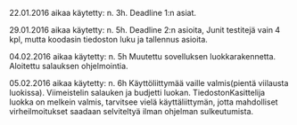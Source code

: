 22.01.2016 aikaa käytetty: n. 3h. Deadline 1:n asiat.

29.01.2016 aikaa käytetty: n. 5h. Deadline 2:n asioita, Junit testitejä vain 4 kpl, mutta koodasin tiedoston luku ja tallennus asioita.

04.02.2016 aikaa käytetty: n. 5h Muutettu sovelluksen luokkarakennetta. Aloitettu salauksen ohjelmointia.

05.02.2016 aikaa käytetty: n. 6h Käyttöliittymää vaille valmis(pientä viilausta luokissa). Viimeistelin salauken ja budjetti luokan. TiedostonKasittelija luokka on melkein valmis, tarvitsee vielä käyttäliittymän, jotta mahdolliset virheilmoitukset saadaan selviteltyä ilman ohjelman sulkeutumista.
